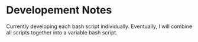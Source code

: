 # Developement Notes
Currently developing each bash script individually. Eventually, I will combine all scripts together into a variable bash script.
